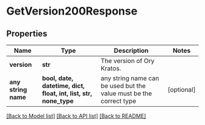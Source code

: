 # GetVersion200Response


## Properties
Name | Type | Description | Notes
------------ | ------------- | ------------- | -------------
**version** | **str** | The version of Ory Kratos. | 
**any string name** | **bool, date, datetime, dict, float, int, list, str, none_type** | any string name can be used but the value must be the correct type | [optional]

[[Back to Model list]](../README.md#documentation-for-models) [[Back to API list]](../README.md#documentation-for-api-endpoints) [[Back to README]](../README.md)


